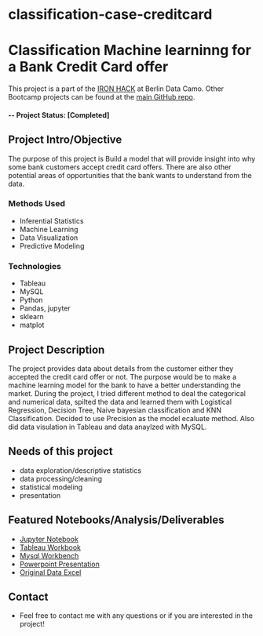 # classification-case-creditcard

# Classification Machine learninng for a Bank Credit Card offer
This project is a part of the [IRON HACK](http://https://www.ironhack.com/en) at Berlin Data Camo. Other Bootcamp projects can be found at the [main GitHub repo](https://https://github.com/QQber).

#### -- Project Status: [Completed]

## Project Intro/Objective
The purpose of this project is Build a model that will provide insight into why some bank customers accept credit card offers. There are also other potential areas of opportunities that the bank wants to understand from the data.

### Methods Used
* Inferential Statistics
* Machine Learning
* Data Visualization
* Predictive Modeling

### Technologies
* Tableau
* MySQL
* Python
* Pandas, jupyter
* sklearn
* matplot

## Project Description
The project provides data about details from the customer either they accepted the credit card offer or not. The purpose would be to make a machine learning model for the bank
to have a better understanding the market. During the project, I tried different method to deal the categorical and numerical data, spilted the data and learned them with Logistical Regression,
Decision Tree, Naive bayesian classification and KNN Classification. Decided to use Precision as the model ecaluate method. Also did data visulation in Tableau and data anaylzed with MySQL.

## Needs of this project

- data exploration/descriptive statistics
- data processing/cleaning
- statistical modeling
- presentation


## Featured Notebooks/Analysis/Deliverables
* [Jupyter Notebook](link)
* [Tableau Workbook](link)
* [Mysql Workbench](link)
* [Powerpoint Presentation](link)
* [Original Data Excel](link)


## Contact
* Feel free to contact me with any questions or if you are interested in the project!
